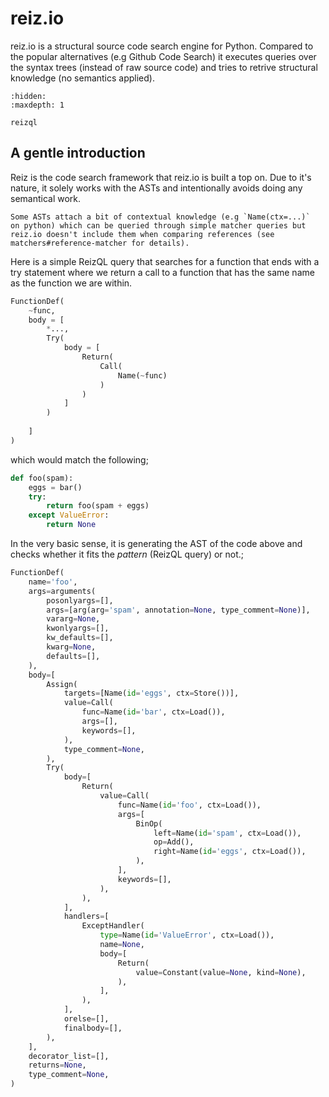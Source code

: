 # reiz.io

reiz.io is a structural source code search engine for
Python. Compared to the popular alternatives (e.g Github
Code Search) it executes queries over the syntax trees
(instead of raw source code) and tries to retrive structural
knowledge (no semantics applied).

```{toctree}
:hidden:
:maxdepth: 1

reizql
```

## A gentle introduction

Reiz is the code search framework that reiz.io is built
a top on. Due to it's nature, it solely works with the ASTs
and intentionally avoids doing any semantical work.


```{note}
Some ASTs attach a bit of contextual knowledge (e.g `Name(ctx=...)`
on python) which can be queried through simple matcher queries but
reiz.io doesn't include them when comparing references (see
matchers#reference-matcher for details).
```

Here is a simple ReizQL query that searches for a function that
ends with a try statement where we return a call to a function that
has the same name as the function we are within. 

```python
FunctionDef(
    ~func,
    body = [
        *...,
        Try(
            body = [
                Return(
                    Call(
                        Name(~func)
                    )
                )
            ]
        )
    
    ]
)
```

which would match the following;
```py
def foo(spam):
    eggs = bar()
    try:
        return foo(spam + eggs)
    except ValueError:
        return None
```

In the very basic sense, it is generating the AST of the code above
and checks whether it fits the *pattern* (ReizQL query) or not.;
```py
FunctionDef(
    name='foo',
    args=arguments(
        posonlyargs=[],
        args=[arg(arg='spam', annotation=None, type_comment=None)],
        vararg=None,
        kwonlyargs=[],
        kw_defaults=[],
        kwarg=None,
        defaults=[],
    ),
    body=[
        Assign(
            targets=[Name(id='eggs', ctx=Store())],
            value=Call(
                func=Name(id='bar', ctx=Load()),
                args=[],
                keywords=[],
            ),
            type_comment=None,
        ),
        Try(
            body=[
                Return(
                    value=Call(
                        func=Name(id='foo', ctx=Load()),
                        args=[
                            BinOp(
                                left=Name(id='spam', ctx=Load()),
                                op=Add(),
                                right=Name(id='eggs', ctx=Load()),
                            ),
                        ],
                        keywords=[],
                    ),
                ),
            ],
            handlers=[
                ExceptHandler(
                    type=Name(id='ValueError', ctx=Load()),
                    name=None,
                    body=[
                        Return(
                            value=Constant(value=None, kind=None),
                        ),
                    ],
                ),
            ],
            orelse=[],
            finalbody=[],
        ),
    ],
    decorator_list=[],
    returns=None,
    type_comment=None,
)
```
